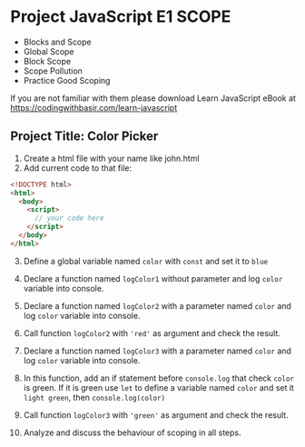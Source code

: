 # Project JavaScript E1 SCOPE

- Blocks and Scope
- Global Scope
- Block Scope
- Scope Pollution
- Practice Good Scoping

If you are not familiar with them please download Learn JavaScript eBook at https://codingwithbasir.com/learn-javascript

## Project Title: Color Picker

1. Create a html file with your name like john.html
2. Add current code to that file:

```html
<!DOCTYPE html>
<html>
  <body>
    <script>
      // your code here
    </script>
  </body>
</html>
```

3. Define a global variable named `color` with `const` and set it to `blue`

4. Declare a function named `logColor1` without parameter and log `color` variable into console.

5. Declare a function named `logColor2` with a parameter named `color` and log `color` variable into console.

6. Call function `logColor2` with `'red'` as argument and check the result.

7. Declare a function named `logColor3` with a parameter named `color` and log `color` variable into console.

8. In this function, add an if statement before `console.log` that check `color` is green. If it is green use `let` to define a variable named `color` and set it `light green`, then `console.log(color)`

9. Call function `logColor3` with `'green'` as argument and check the result.

10. Analyze and discuss the behaviour of scoping in all steps.
